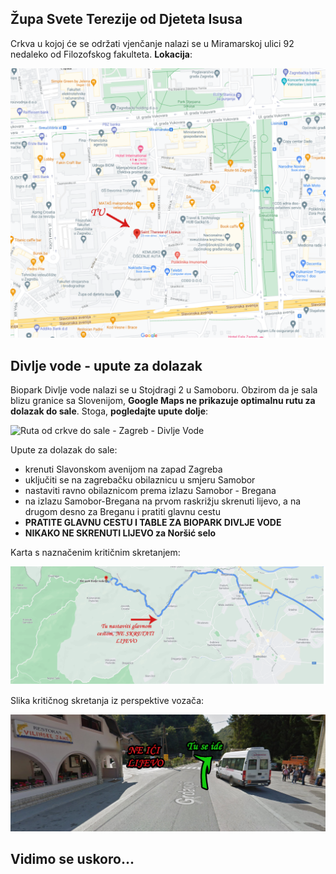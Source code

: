 ## Župa Svete Terezije od Djeteta Isusa 

Crkva u kojoj će se održati vjenčanje nalazi se u Miramarskoj ulici 92 nedaleko od Filozofskog fakulteta. **Lokacija**:

![Župa Svete Tererzije od Djeteta Isusa](/crkva.png)

## Divlje vode - upute za dolazak

Biopark Divlje vode nalazi se u Stojdragi 2 u Samoboru. Obzirom da je sala blizu granice sa Slovenijom, **Google Maps ne prikazuje optimalnu rutu za dolazak do sale**. Stoga, **pogledajte upute dolje**:

![Ruta od crkve do sale - Zagreb - Divlje Vode](/ruta_crkva_park.png)

Upute za dolazak do sale:
- krenuti Slavonskom avenijom na zapad Zagreba
- uključiti se na zagrebačku obilaznicu u smjeru Samobor
- nastaviti ravno obilaznicom prema izlazu Samobor - Bregana
- na izlazu Samobor-Bregana na prvom raskrižju skrenuti lijevo, a na drugom desno za Breganu i pratiti glavnu cestu
- **PRATITE GLAVNU CESTU I TABLE ZA BIOPARK DIVLJE VODE** 
- **NIKAKO NE SKRENUTI LIJEVO za Noršić selo**
 
Karta s naznačenim kritičnim skretanjem:

![Ruta od izlaza Samobor-Bregana-Bobovec do sale Divlje vode](/ruta_biopark.png)

Slika kritičnog skretanja iz perspektive vozača:

![Kritično skretanje iz gledano iz auta](/kriticno_skretanje.png)


## Vidimo se uskoro...
